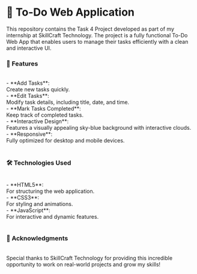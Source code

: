 # 📝 To-Do Web Application
          
 This repository contains the Task 4 Project developed as part of my internship at SkillCraft Technology. The project is a fully functional To-Do Web App that enables users to manage their tasks efficiently with a clean and interactive UI.

<h3>🚀 Features</h3><br> - **Add Tasks**: <br>Create new tasks quickly.<br> - **Edit Tasks**: <br>Modify task details, including title, date, and time.<br> - **Mark Tasks Completed**: <br>Keep track of completed tasks.<br> - **Interactive Design**: <br>Features a visually appealing sky-blue background with interactive clouds.<br> - **Responsive**: <br>Fully optimized for desktop and mobile devices.<br> <br>
<h3>🛠️ Technologies Used</h3><br> - **HTML5**: <br>For structuring the web application.<br> - **CSS3**: <br>For styling and animations.<br> - **JavaScript**: <br>For interactive and dynamic features.<br> <br>

<h3>🎉 Acknowledgments</h3><br> Special thanks to SkillCraft Technology for providing this incredible opportunity to work on real-world projects and grow my skills! <br>
